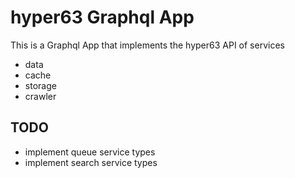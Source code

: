 # hyper63 Graphql App

This is a Graphql App that implements the hyper63 API of services

- data
- cache
- storage
- crawler

## TODO

- implement queue service types
- implement search service types
